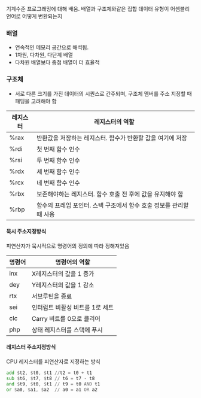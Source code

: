 기계수준 프로그래밍에 대해 배움. 배열과 구조체와같은 집합 데이터 유형이 어셈블리 언어로 어떻게 변환되는지

### 배열
- 연속적인 메모리 공간으로 해석됨.
- 1차원, 다차원, 다단계 배열
- 다차원 배열보다 중첩 배열이 더 효율적

### 구조체
- 서로 다른 크기를 가진 데이터의 시퀀스로 간주되며, 구조체 멤버를 주소 지정할 때 패딩을 고려해야 함


| 레지스터 | 레지스터의 역할                                |
| ---- | --------------------------------------- |
| %rax | 반환값을 저장하는 레지스터. 함수가 반환할 값을 여기에 저장       |
| %rdi | 첫 번째 함수 인수                              |
| %rsi | 두 번째 함수 인수                              |
| %rdx | 세 번째 함수 인수                              |
| %rcx | 네 번째 함수 인수                              |
| %rbx | 보존해야하는 레지스터. 함수 호출 전 후에 값을 유지해야 함       |
| %rbp | 함수의 프레임 포인터. 스택 구조에서 함수 호출 정보를 관리할 때 사용 |

#### 묵시 주소지정방식
피연산자가 묵시적으로 명령어의 정의에 따라 정해져있음

| 명령어 | 명령어의 역할            |
| --- | ------------------ |
| inx | X레지스터의 값을 1 증가     |
| dey | Y레지스터의 값을 1 감소     |
| rtx | 서브루틴을 종료           |
| sei | 인터럽트 비활성 비트를 1로 세트 |
| clc | Carry 비트를 0으로 클리어  |
| php | 상태 레지스터를 스택에 푸시    |

#### 레지스터 주소지정방식
CPU 레지스터를 피연산자로 지정하는 방식
```asm
add $t2, $t0, $t1 //t2 = t0 + t1
sub $t6, $t7, $t8 // t6 = t7 - t8
and $t9, $t0, $t1 // t9 = t0 AND t1
or $a0, $a1, $a2  // a0 = a1 OR a2

```
